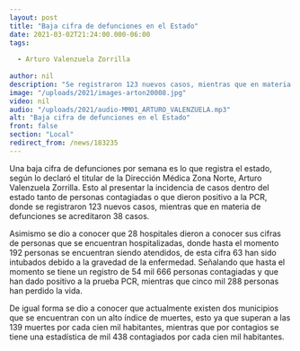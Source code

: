```yaml
---
layout: post
title: "Baja cifra de defunciones en el Estado"
date: 2021-03-02T21:24:00.000-06:00
tags:
  
  - Arturo Valenzuela Zorrilla
  
author: nil
description: "Se registraron 123 nuevos casos, mientras que en materia de defunciones se acreditaron 38 casos."
image: "/uploads/2021/images-arton20008.jpg"
video: nil
audio: "/uploads/2021/audio-MM01_ARTURO_VALENZUELA.mp3"
alt: "Baja cifra de defunciones en el Estado"
front: false
section: "Local"
redirect_from: /news/183235
---
```


Una baja cifra de defunciones por semana es lo que registra el estado, según lo declaró el titular de la Dirección Médica Zona Norte, Arturo Valenzuela Zorrilla. Esto al presentar la incidencia de casos dentro del estado tanto de personas contagiadas o que dieron positivo a la PCR, donde se registraron 123 nuevos casos, mientras que en materia de defunciones se acreditaron 38 casos.

Asimismo se dio a conocer que 28 hospitales dieron a conocer sus cifras de personas que se encuentran hospitalizadas, donde hasta el momento 192 personas se encuentran siendo atendidos, de esta cifra 63 han sido intubados debido a la gravedad de la enfermedad. Señalando que hasta el momento se tiene un registro de 54 mil 666 personas contagiadas y que han dado positivo a la prueba PCR, mientras que cinco mil 288 personas han perdido la vida. 

De igual forma se dio a conocer que actualmente existen dos municipios que se encuentran con un alto índice de muertes, esto ya que superan a las 139 muertes por cada cien mil habitantes, mientras que por contagios se tiene una estadística de mil 438 contagiados por cada cien mil habitantes.